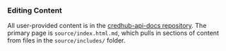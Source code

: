 ### Editing Content

All user-provided content is in the [credhub-api-docs repository](https://github.com/cloudfoundry-incubator/credhub-api-docs). The primary page is `source/index.html.md`, which pulls in sections of content from files in the `source/includes/` folder.  


